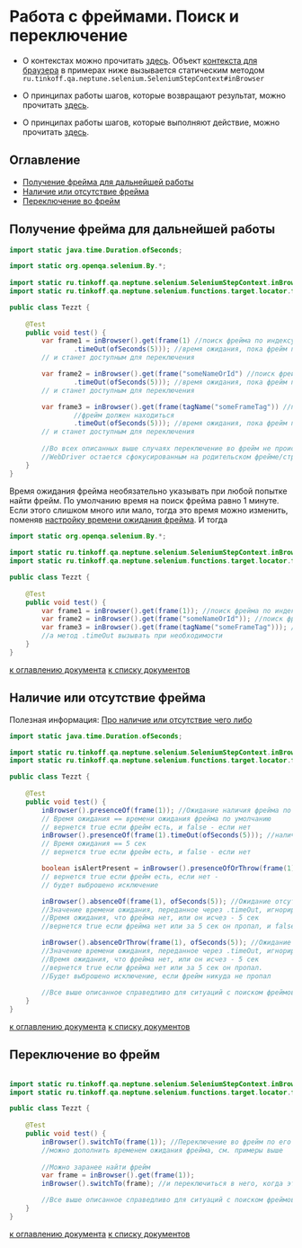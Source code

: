 # Работа с фреймами. Поиск и переключение

- О контекстах можно прочитать [здесь](./../../../core.api/doc/rus/STEPS.MD#Контекст). 
  Объект [контекста для браузера](https://tinkoff.github.io/neptune/selenium/ru/tinkoff/qa/neptune/selenium/SeleniumStepContext.html)
  в примерах ниже вызывается статическим методом `ru.tinkoff.qa.neptune.selenium.SeleniumStepContext#inBrowser`

- О принципах работы шагов, которые возвращают результат, можно
прочитать [здесь](./../../../core.api/doc/rus/STEPS.MD#Шаги-которые-возвращают-результат).

- О принципах работы шагов, которые выполняют действие, можно
прочитать [здесь](./../../../core.api/doc/rus/STEPS.MD#Шаги-которые-выполняют-действие).

## Оглавление
  - [Получение фрейма для дальнейшей работы](#Получение-фрейма-для-дальнейшей-работы)
  - [Наличие или отсутствие фрейма](#Наличие-или-отсутствие-фрейма)
  - [Переключение во фрейм](#Переключение-во-фрейм)

## Получение фрейма для дальнейшей работы

```java
import static java.time.Duration.ofSeconds;

import static org.openqa.selenium.By.*;
        
import static ru.tinkoff.qa.neptune.selenium.SeleniumStepContext.inBrowser;
import static ru.tinkoff.qa.neptune.selenium.functions.target.locator.frame.GetFrameSupplier.frame;

public class Tezzt {
    
    @Test
    public void test() {
        var frame1 = inBrowser().get(frame(1) //поиск фрейма по индексу
                .timeOut(ofSeconds(5))); //время ожидания, пока фрейм появится 
        // и станет доступным для переключения

        var frame2 = inBrowser().get(frame("someNameOrId") //поиск фрейма по имени или id
                .timeOut(ofSeconds(5))); //время ожидания, пока фрейм появится 
        // и станет доступным для переключения

        var frame3 = inBrowser().get(frame(tagName("someFrameTag")) //поиск фрейма по локатору элемента, внутри которого 
                //фрейм должен находиться
                .timeOut(ofSeconds(5))); //время ожидания, пока фрейм появится 
        // и станет доступным для переключения
        
        //Во всех описанных выше случаях переключение во фрейм не происходит,
        //WebDriver остается сфокусированным на родительском фрейме/странице
    }
}
```

Время ожидания фрейма необязательно указывать при любой попытке найти фрейм. По умолчанию время на поиск фрейма 
равно 1 минуте. Если этого слишком много или мало, тогда это время можно изменить, поменяв [настройку времени ожидания фрейма](./SETTINGS.MD#Ожидание-фрейма). 
И тогда

```java
import static org.openqa.selenium.By.*;
        
import static ru.tinkoff.qa.neptune.selenium.SeleniumStepContext.inBrowser;
import static ru.tinkoff.qa.neptune.selenium.functions.target.locator.frame.GetFrameSupplier.frame;

public class Tezzt {
    
    @Test
    public void test() {
        var frame1 = inBrowser().get(frame(1)); //поиск фрейма по индексу
        var frame2 = inBrowser().get(frame("someNameOrId")); //поиск фрейма по имени или id
        var frame3 = inBrowser().get(frame(tagName("someFrameTag"))); //поиск фрейма по локатору элемента, внутри которого 
        //а метод .timeOut вызывать при необходимости
    }
}
```

[к оглавлению документа](#Оглавление) [к списку документов](README.MD#Оглавление)

## Наличие или отсутствие фрейма

Полезная информация: [Про наличие или отсутствие чего либо](./../../../core.api/doc/rus/STEPS.MD#Присутствие-и-отсутствие)


```java
import static java.time.Duration.ofSeconds;

import static ru.tinkoff.qa.neptune.selenium.SeleniumStepContext.inBrowser;
import static ru.tinkoff.qa.neptune.selenium.functions.target.locator.frame.GetFrameSupplier.frame;

public class Tezzt {
    
    @Test
    public void test() {
        inBrowser().presenceOf(frame(1)); //Ожидание наличия фрейма по индексу. 
        // Время ожидания == времени ожидания фрейма по умолчанию
        // вернется true если фрейм есть, и false - если нет
        inBrowser().presenceOf(frame(1).timeOut(ofSeconds(5))); //наличие фрейма по индексу.
        // Время ожидания == 5 сек
        // вернется true если фрейм есть, и false - если нет

        boolean isAlertPresent = inBrowser().presenceOfOrThrow(frame(1));
        // вернется true если фрейм есть, если нет - 
        // будет выброшено исключение

        inBrowser().absenceOf(frame(1), ofSeconds(5)); //Ожидание отсутствия фрейма. 
        //Значение времени ожидания, переданное через .timeOut, игнорируется.
        //Время ожидания, что фрейма нет, или он исчез - 5 сек
        //вернется true если фрейма нет или за 5 сек он пропал, и false - если он все еще здесь

        inBrowser().absenceOrThrow(frame(1), ofSeconds(5)); //Ожидание отсутствия фрейма. 
        //Значение времени ожидания, переданное через .timeOut, игнорируется.
        //Время ожидания, что фрейма нет, или он исчез - 5 сек
        //вернется true если фрейма нет или за 5 сек он пропал. 
        //Будет выброшено исключение, если фрейм никуда не пропал
        
        //Все выше описанное справедливо для ситуаций с поиском фреймов по имени/id или локатору элемента
    }
}
```

[к оглавлению документа](#Оглавление) [к списку документов](README.MD#Оглавление)

## Переключение во фрейм

```java
        
import static ru.tinkoff.qa.neptune.selenium.SeleniumStepContext.inBrowser;
import static ru.tinkoff.qa.neptune.selenium.functions.target.locator.frame.GetFrameSupplier.frame;

public class Tezzt {
    
    @Test
    public void test() {
        inBrowser().switchTo(frame(1)); //Переключение во фрейм по его индексу
        //можно дополнить временем ожидания фрейма, см. примеры выше
        
        //Можно заранее найти фрейм
        var frame = inBrowser().get(frame(1));
        inBrowser().switchTo(frame); //и переключиться в него, когда это потребуется

        //Все выше описанное справедливо для ситуаций с поиском фреймов по имени/id или локатору элемента
    }
}
```

[к оглавлению документа](#Оглавление) [к списку документов](README.MD#Оглавление)